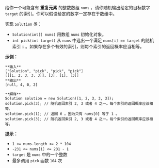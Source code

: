 给你一个可能含有 **重复元素** 的整数数组 `nums` ，请你随机输出给定的目标数字 `target` 的索引。你可以假设给定的数字一定存在于数组中。

实现 `Solution` 类：

  * `Solution(int[] nums)` 用数组 `nums` 初始化对象。
  * `int pick(int target)` 从 `nums` 中选出一个满足 `nums[i] == target` 的随机索引 `i` 。如果存在多个有效的索引，则每个索引的返回概率应当相等。



**示例：**

    
    
    **输入**
    ["Solution", "pick", "pick", "pick"]
    [[[1, 2, 3, 3, 3]], [3], [1], [3]]
    **输出**
    [null, 4, 0, 2]
    
    **解释**
    Solution solution = new Solution([1, 2, 3, 3, 3]);
    solution.pick(3); // 随机返回索引 2, 3 或者 4 之一。每个索引的返回概率应该相等。
    solution.pick(1); // 返回 0 。因为只有 nums[0] 等于 1 。
    solution.pick(3); // 随机返回索引 2, 3 或者 4 之一。每个索引的返回概率应该相等。
    



**提示：**

  * `1 <= nums.length <= 2 * 104`
  * `-231 <= nums[i] <= 231 - 1`
  * `target` 是 `nums` 中的一个整数
  * 最多调用 `pick` 函数 `104` 次



